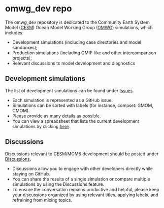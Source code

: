 # omwg_dev repo
The omwg_dev repository is dedicated to the Community Earth System Model ([CESM](https://www.cesm.ucar.edu/)) Ocean Model Working Group ([OMWG](https://www.cesm.ucar.edu/working-groups/ocean)) simulations, which includes:
- Development simulations (including case directories and model sandboxes);
- Production simulations (including OMIP-like and other intercomparison projects);
- Relevant discussions to model development and diagnostics

## Development simulations
The list of development simulations can be found under [Issues](https://github.com/NCAR/omwg_dev/issues).
  - Each simulation is represented as a GitHub issue.
  - Simulations can be sorted with labels (for instance, compset: GMOM, CMOM).
  - Please provide as many details as possible.
  - You can view a spreadsheet that lists the current development simulations by clicking [here](https://docs.google.com/spreadsheets/d/1qidnw-aMdyRIxylL6uV33dilYuZUl59Z7klp5EUH5ZA/edit?usp=sharing).

## Discussions
Discussions relevant to CESM/MOM6 development should be posted under [Discussions](https://github.com/NCAR/omwg_dev/discussions).

  - Discussions allow you to engage with other developers directly while staying on GitHub.
  - You can share the results of a single simulation or compare multiple simulations by using the Discussions feature.
  - To ensure the conversation remains productive and helpful, please keep your discussions organized by using relevant titles, applying labels, and refraining from mixing topics.

<!--
## Code of Conduct
We are committed to fostering a respectful and inclusive community for all participants.
- Our [Code of Conduct](https://github.com/NCAR/omwg_dev/blob/main/CODE_OF_CONDUCT.md) outlines our expectations for behavior and principles.
--!>

